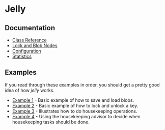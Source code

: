 # Jelly

## Documentation

* [Class Reference](https://demogorgon1.github.io/jelly/annotated.html)
* [Lock and Blob Nodes](https://github.com/demogorgon1/jelly/wiki/Nodes)
* [Configuration](https://github.com/demogorgon1/jelly/wiki/Configuration)
* [Statistics](https://github.com/demogorgon1/jelly/wiki/Statistics)

## Examples

If you read through these examples in order, you should get a pretty good idea of how _jelly_ works. 

* [Example 1](https://demogorgon1.github.io/jelly/Example1_BlobNode_8cpp-example.html) - Basic example of how to save and load blobs.
* [Example 2](https://demogorgon1.github.io/jelly/Example2_LockNode_8cpp-example.html) - Basic example of how to lock and unlock a key.
* [Example 3](https://demogorgon1.github.io/jelly/Example3_Housekeeping_8cpp-example.html) - Illustrates how to do housekeeping operations.
* [Example 4](https://demogorgon1.github.io/jelly/Example4_HousekeepingAdvisor_8cpp-example.html) - Using the housekeeping advisor to decide when housekeeping tasks should be done.

